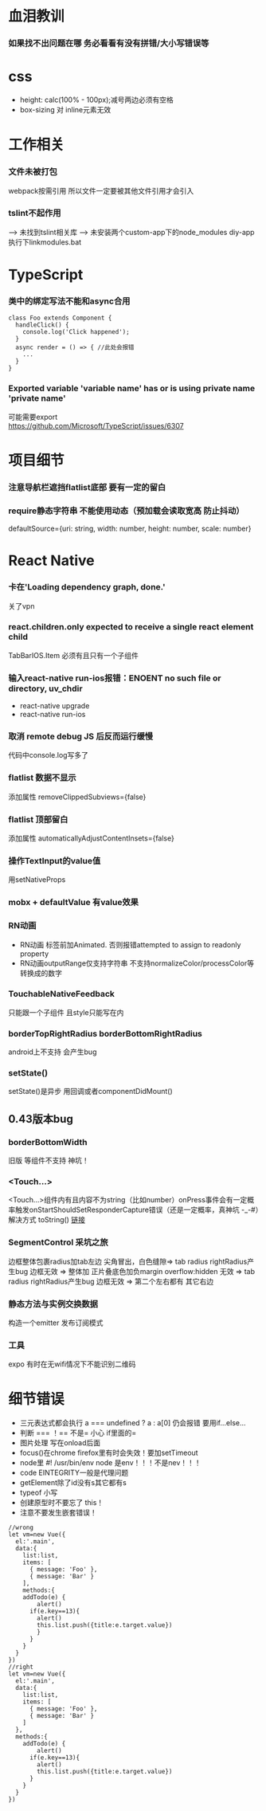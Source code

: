 # 血泪教训
### 如果找不出问题在哪 务必看看有没有拼错/大小写错误等
# css
* height: calc(100% - 100px);减号两边必须有空格
* box-sizing 对 inline元素无效

# 工作相关
### 文件未被打包
webpack按需引用 所以文件一定要被其他文件引用才会引入
### tslint不起作用
--> 未找到tslint相关库 --> 未安装两个custom-app下的node_modules 
diy-app执行下linkmodules.bat

# TypeScript
### 类中的绑定写法不能和async合用
```
class Foo extends Component {
  handleClick() {
    console.log('Click happened');
  }
  async render = () => { //此处会报错
    ...
  }
}
```
### Exported variable 'variable name' has or is using private name 'private name'
可能需要export  
https://github.com/Microsoft/TypeScript/issues/6307

# 项目细节
### 注意导航栏遮挡flatlist底部 要有一定的留白
### <Image/>require静态字符串 不能使用动态（预加载会读取宽高 防止抖动）
defaultSource={uri: string, width: number, height: number, scale: number}
# React Native

### 卡在'Loading dependency graph, done.'
关了vpn
### react.children.only expected to receive a single react element child
TabBarIOS.Item 必须有且只有一个子组件 
### 输入react-native run-ios报错：ENOENT no such file or directory, uv_chdir
* react-native upgrade
* react-native run-ios
### 取消 remote debug JS 后反而运行缓慢
代码中console.log写多了
### flatlist 数据不显示
添加属性 removeClippedSubviews={false}
### flatlist 顶部留白
添加属性 automaticallyAdjustContentInsets={false}
### 操作TextInput的value值
用setNativeProps
### mobx + defaultValue 有value效果
### RN动画
* RN动画 标签前加Animated. 否则报错attempted to assign to readonly property
* RN动画outputRange仅支持字符串 不支持normalizeColor/processColor等转换成的数字
  
### TouchableNativeFeedback
<TouchableNativeFeedback> 只能跟一个<View>子组件 且style只能写在<View>内
  
### borderTopRightRadius borderBottomRightRadius
android上不支持 会产生bug
### setState()
setState()是异步 用回调或者componentDidMount()
  
## 0.43版本bug
### borderBottomWidth
旧版 <Text>等组件不支持 神坑！
  
### <Touch...>
<Touch...>组件内有<Text>且内容不为string（比如number）onPress事件会有一定概率触发onStartShouldSetResponderCapture错误（还是一定概率，真神坑 -_-#）解决方式 toString()
[链接](https://github.com/facebook/react-native/issues/13080)

### SegmentControl 采坑之旅
边框整体包裹radius加tab左边
尖角冒出，白色缝隙=> tab radius
rightRadius产生bug 边框无效 => 整体加 正片叠底色加负margin 
overflow:hidden 无效 => tab radius
rightRadius产生bug 边框无效 => 第二个左右都有 其它右边

### 静态方法与实例交换数据
构造一个emitter 发布订阅模式

### 工具
expo 有时在无wifi情况下不能识别二维码
# 细节错误
* 三元表达式都会执行 a === undefined ? a : a[0] 仍会报错 要用if...else...
* 判断 === ！== 不是= 小心 if里面的=
* 图片处理 写在onload后面
* focus()在chrome firefox里有时会失效！要加setTimeout
* node里 #! /usr/bin/env node 是env！！！不是nev！！！
* code EINTEGRITY一般是代理问题
* getElement除了id没有s其它都有s
* typeof 小写
* 创建原型时不要忘了 this！
* 注意不要发生嵌套错误！
```
//wrong
let vm=new Vue({
  el:'.main',
  data:{
    list:list,
    items: [
      { message: 'Foo' },
      { message: 'Bar' }
    ],
    methods:{
    addTodo(e) {
        alert()
      if(e.key==13){
        alert()
        this.list.push({title:e.target.value})
        }
      }
    }
  }
})
//right
let vm=new Vue({
  el:'.main',
  data:{
    list:list,
    items: [
      { message: 'Foo' },
      { message: 'Bar' }
    ]
  },
  methods:{
    addTodo(e) {
        alert()
      if(e.key==13){
        alert()
        this.list.push({title:e.target.value})
      }
    }
  }
})
```
